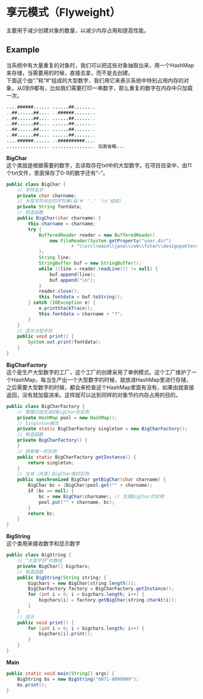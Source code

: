 # 享元模式（Flyweight）
主要用于减少创建对象的数量，以减少内存占用和提高性能。
## Example
当系统中有大量重复的对象时，我们可以把这些对象抽取出来，用一个HashMap来存储，当需要用的时候，直接去拿，而不是去创建。  
下面这个由“.”和“#”组成的大型数字，我们用它来表示系统中特别占用内存的对象，从0到9都有，比如我们需要打印一串数字，那么重复的数字在内存中只加载一次。   
```java
....######...... ......##........
..##......##.... ..######........
..##......##.... ......##........
..##......##.... ......##........
..##......##.... ......##........
..##......##.... ......##........
....######...... ..##########....
................ ................ 后面省略...
```
**BigChar**  
这个类就是根据需要的数字，去读取存在txt中的大型数字。在项目目录中，由11个txt文件，里面保存了0-9的数字还有“-”。
```java
public class BigChar {
    // 字符名字
    private char charname;
    // 大型字符对应的字符串(由'#' '.' '\n'组成)
    private String fontdata;
    // 构造函数
    public BigChar(char charname) {
        this.charname = charname;
        try {
            BufferedReader reader = new BufferedReader(
                new FileReader(System.getProperty("user.dir")
                        + "\\src\\main\\java\\com\\fstar\\designpattern\\flyweight\\big" + charname + ".txt")
            );
            String line;
            StringBuffer buf = new StringBuffer();
            while ((line = reader.readLine()) != null) {
                buf.append(line);
                buf.append("\n");
            }
            reader.close();
            this.fontdata = buf.toString();
        } catch (IOException e) {
            e.printStackTrace();
            this.fontdata = charname + "?";
        }
    }
    // 显示大型字符
    public void print() {
        System.out.print(fontdata);
    }
}
```
**BigCharFactory**  
这个是生产大型数字的工厂，这个工厂的创建采用了单例模式。这个工厂维护了一个HashMap，每当生产出一个大型数字的时候，就放进HashMap里进行存储，之后需要大型数字的时候，都会来检查这个HashMap里面有没有，如果由就直接返回，没有就加载进来。这样就可以达到同样的对象节约内存占用的目的。
```java
public class BigCharFactory {
    // 管理已经生成的BigChar的实例
    private HashMap pool = new HashMap();
    // Singleton模式
    private static BigCharFactory singleton = new BigCharFactory();
    // 构造函数
    private BigCharFactory() {
    }
    // 获取唯一的实例
    public static BigCharFactory getInstance() {
        return singleton;
    }
    // 生成（共享）BigChar类的实例
    public synchronized BigChar getBigChar(char charname) {
        BigChar bc = (BigChar)pool.get("" + charname);
        if (bc == null) {
            bc = new BigChar(charname); // 生成BigChar的实例
            pool.put("" + charname, bc);
        }
        return bc;
    }
}
```
**BigString**  
这个类用来接收数字和显示数字
```java
public class BigString {
    // “大型字符”的数组
    private BigChar[] bigchars;
    // 构造函数
    public BigString(String string) {
        bigchars = new BigChar[string.length()];
        BigCharFactory factory = BigCharFactory.getInstance();
        for (int i = 0; i < bigchars.length; i++) {
            bigchars[i] = factory.getBigChar(string.charAt(i));
        }
    }
    // 显示
    public void print() {
        for (int i = 0; i < bigchars.length; i++) {
            bigchars[i].print();
        }
    }
}
```
**Main**
```java
public static void main(String[] args) {
    BigString bs = new BigString("0871-8099999");
    bs.print();
}
```